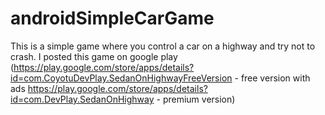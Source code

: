 # androidSimpleCarGame
This is a simple game where you control a car on a highway and try not to crash.
I posted this game on google play (https://play.google.com/store/apps/details?id=com.CoyotuDevPlay.SedanOnHighwayFreeVersion - free version with ads https://play.google.com/store/apps/details?id=com.DevPlay.SedanOnHighway - premium version)
